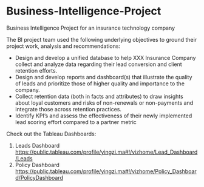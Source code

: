 # Business-Intelligence-Project
Business Intelligence Project for an insurance technology company


The BI project team used the following underlying objectives to ground their project work, analysis and recommendations:

- Design and develop a unified database to help XXX Insurance Company collect and analyze data regarding their lead conversion and client retention efforts.
- Design and develop reports and dashboard(s) that illustrate the quality of leads and prioritize those of higher quality and importance to the company.
- Collect retention data (both in facts and attributes) to draw insights about loyal customers and risks of non-renewals or non-payments and integrate those across retention practices.
- Identify KPI’s and assess the effectiveness of their newly implemented lead scoring effort compared to a partner metric

Check out the Tableau Dashboards: 
1. Leads Dashboard https://public.tableau.com/profile/yingzi.ma#!/vizhome/Lead_Dashboard/Leads 
2. Policy Dashboard https://public.tableau.com/profile/yingzi.ma#!/vizhome/Policy_Dashboard/PolicyDashboard
